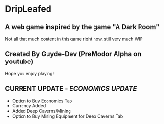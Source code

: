 # DripLeafed
## A web game inspired by the game "A Dark Room"
Not all that much content in this game right now, still very much WIP
## Created By Guyde-Dev (PreModor Alpha on youtube)
Hope you enjoy playing!
## **CURRENT UPDATE** - ***ECONOMICS UPDATE***
- Option to Buy Economics Tab
- Currency Added
- Added Deep Caverns/Mining
- Option to Buy Mining Equipment for Deep Caverns Tab
